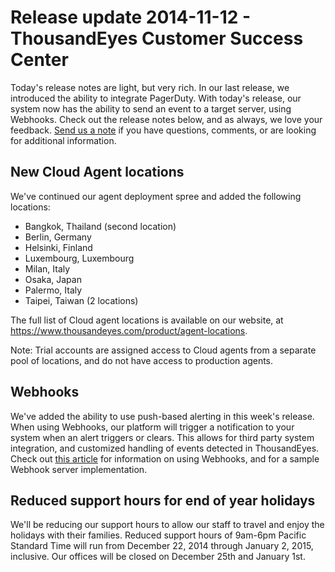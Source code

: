 # Release update 2014-11-12 - ThousandEyes Customer Success Center

Today's release notes are light, but very rich.  In our last release, we introduced the ability to integrate PagerDuty.  With today's release, our system now has the ability to send an event to a target server, using Webhooks.  Check out the release notes below, and as always, we love your feedback.  [Send us a note](mailto:support@thousandeyes.com?subject=November%2012%20Release%20Question) if you have questions, comments, or are looking for additional information.

## New Cloud Agent locations

We've continued our agent deployment spree and added the following locations:

* Bangkok, Thailand \(second location\)
* Berlin, Germany
* Helsinki, Finland
* Luxembourg, Luxembourg
* Milan, Italy
* Osaka, Japan
* Palermo, Italy
* Taipei, Taiwan \(2 locations\)

The full list of Cloud agent locations is available on our website, at https://www.thousandeyes.com/product/agent-locations.

Note: Trial accounts are assigned access to Cloud agents from a separate pool of locations, and do not have access to production agents.

##  Webhooks

We've added the ability to use push-based alerting in this week's release.  When using Webhooks, our platform will trigger a notification to your system when an alert triggers or clears.  This allows for third party system integration, and customized handling of events detected in ThousandEyes.  Check out [this article](https://success.thousandeyes.com/ViewArticle?articleIdParam=kA0E0000000CmmVKAS) for information on using Webhooks, and for a sample Webhook server implementation.

## Reduced support hours for end of year holidays

We'll be reducing our support hours to allow our staff to travel and enjoy the holidays with their families. Reduced support hours of 9am-6pm Pacific Standard Time will run from December 22, 2014 through January 2, 2015, inclusive. Our offices will be closed on December 25th and January 1st. 

